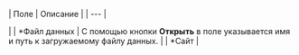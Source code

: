 | Поле | Описание |
| --- |

|
| \*Файл данных | С помощью кнопки **Открыть** в поле указывается имя и путь к загружаемому файлу данных. |
| \*Сайт |